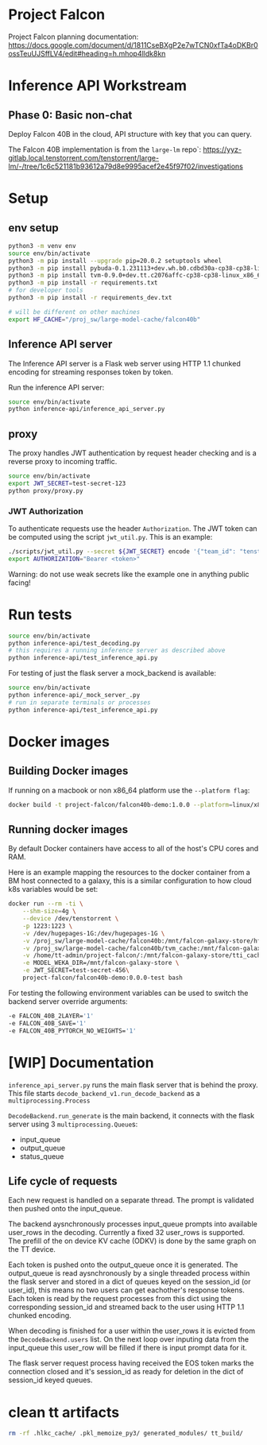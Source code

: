 # Project Falcon

Project Falcon planning documentation: https://docs.google.com/document/d/1811CseBXgP2e7wTCN0xfTa4oDKBr0ossTeuUJSffLV4/edit#heading=h.mhop4lldk8kn

# Inference API Workstream

## Phase 0: Basic non-chat

Deploy Falcon 40B in the cloud, API structure with key that you can query.

The Falcon 40B implementation is from the `large-lm` repo`: https://yyz-gitlab.local.tenstorrent.com/tenstorrent/large-lm/-/tree/1c6c521181b93612a79d8e9995acef2e45f97f02/investigations

# Setup

## env setup

```bash
python3 -m venv env
source env/bin/activate
python3 -m pip install --upgrade pip=20.0.2 setuptools wheel
python3 -m pip install pybuda-0.1.231113+dev.wh.b0.cdbd30a-cp38-cp38-linux_x86_64.whl
python3 -m pip install tvm-0.9.0+dev.tt.c2076affc-cp38-cp38-linux_x86_64.whl
python3 -m pip install -r requirements.txt
# for developer tools
python3 -m pip install -r requirements_dev.txt

# will be different on other machines
export HF_CACHE="/proj_sw/large-model-cache/falcon40b"
```

## Inference API server

The Inference API server is a Flask web server using HTTP 1.1 chunked encoding for streaming responses token by token.

Run the inference API server:
```bash
source env/bin/activate
python inference-api/inference_api_server.py
```

## proxy

The proxy handles JWT authentication by request header checking and is a reverse proxy to incoming traffic.

```bash
source env/bin/activate
export JWT_SECRET=test-secret-123
python proxy/proxy.py
```

### JWT Authorization

To authenticate requests use the header `Authorization`. The JWT token can be computed using the script `jwt_util.py`. This is an example:
```bash
./scripts/jwt_util.py --secret ${JWT_SECRET} encode '{"team_id": "tenstorrent", "token_id":"debug-test"}'
export AUTHORIZATION="Bearer <token>"
```

Warning: do not use weak secrets like the example one in anything public facing!

# Run tests

```bash
source env/bin/activate
python inference-api/test_decoding.py
# this requires a running inference server as described above
python inference-api/test_inference_api.py
```

For testing of just the flask server a mock_backend is available:
```bash
source env/bin/activate
python inference-api/_mock_server_.py
# run in separate terminals or processes
python inference-api/test_inference_api.py
```

# Docker images

## Building Docker images

If running on a macbook or non x86_64 platform use the `--platform flag`:
```bash
docker build -t project-falcon/falcon40b-demo:1.0.0 --platform=linux/x86_64 .
```

## Running docker images

By default Docker containers have access to all of the host's CPU cores and RAM.

Here is an example mapping the resources to the docker container from a BM host connected to a galaxy, this is a similar configuration to how cloud k8s variables would be set:

```bash
docker run --rm -ti \
    --shm-size=4g \
    --device /dev/tenstorrent \
    -p 1223:1223 \
    -v /dev/hugepages-1G:/dev/hugepages-1G \
    -v /proj_sw/large-model-cache/falcon40b:/mnt/falcon-galaxy-store/hf_cache \
    -v /proj_sw/large-model-cache/falcon40b/tvm_cache:/mnt/falcon-galaxy-store/tvm_cache \
    -v /home/tt-admin/project-falcon/:/mnt/falcon-galaxy-store/tti_cache \
    -e MODEL_WEKA_DIR=/mnt/falcon-galaxy-store \
    -e JWT_SECRET=test-secret-456\
    project-falcon/falcon40b-demo:0.0.0-test bash
```

For testing the following environment variables can be used to switch the backend server override arguments:
```bash
-e FALCON_40B_2LAYER='1' 
-e FALCON_40B_SAVE='1'
-e FALCON_40B_PYTORCH_NO_WEIGHTS='1' 
```

# [WIP] Documentation 

`inference_api_server.py` runs the main flask server that is behind the proxy.
This file starts `decode_backend_v1.run_decode_backend` as a `multiprocessing.Process`

`DecodeBackend.run_generate` is the main backend, it connects with the flask server using 3 `multiprocessing.Queue`s:
- input_queue
- output_queue
- status_queue

## Life cycle of requests

Each new request is handled on a separate thread. The prompt is validated then pushed onto the input_queue.

The backend aysnchronously processes input_queue prompts into available user_rows in the decoding. Currently a fixed 32 user_rows is supported. The prefill of the on device KV cache (ODKV) is done by the same graph on the TT device.

Each token is pushed onto the output_queue once it is generated. The output_queue is read aysnchronously by a single threaded process within the flask server and stored in a dict of queues keyed on the session_id (or user_id), this means no two users can get eachother's response tokens. Each token is read by the request processes from this dict using the corresponding session_id and streamed back to the user using HTTP 1.1 chunked encoding.

When decoding is finished for a user within the user_rows it is evicted from the `DecodeBackend.users` list. On the next loop over inputing data from the input_queue this user_row will be filled if there is input prompt data for it.

The flask server request process having received the EOS token marks the connection closed and it's session_id as ready for deletion in the dict of session_id keyed queues.

# clean tt artifacts

```bash
rm -rf .hlkc_cache/ .pkl_memoize_py3/ generated_modules/ tt_build/
```
